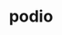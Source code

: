 ---
title: "podio"
layout: cache
categories: [package, develop]
meta: {"compilers": ["gcc@11.4.0"], "num_specs": 21, "num_specs_by_stack": {"hep": 21, "root": 21}, "oss": ["ubuntu22.04"], "platforms": ["linux"], "stacks": ["hep", "root"], "targets": ["x86_64_v3"], "versions": ["1.2"]}
spec_details: [{"compiler": "gcc@11.4.0", "hash": "2i6k5mxtk6v27ppgse57ynnin4ez2frh", "os": "ubuntu22.04", "platform": "linux", "size": "-", "stacks": ["hep", "root"], "target": "x86_64_v3", "variants": ["build_system=cmake", "build_type=Release", "cxxstd=20", "~datasource", "generator=make", "~ipo", "+rntuple", "+sio"], "versions": ["1.2"]}, {"compiler": "gcc@11.4.0", "hash": "46qor2bmliaq77fbpvqilztpxgiunuv3", "os": "ubuntu22.04", "platform": "linux", "size": "-", "stacks": ["hep", "root"], "target": "x86_64_v3", "variants": ["build_system=cmake", "build_type=Release", "cxxstd=20", "~datasource", "generator=make", "~ipo", "+rntuple", "+sio"], "versions": ["1.2"]}, {"compiler": "gcc@11.4.0", "hash": "4cpztoqwo2l7u46v4xleo7rttobz7tdu", "os": "ubuntu22.04", "platform": "linux", "size": "-", "stacks": ["hep", "root"], "target": "x86_64_v3", "variants": ["build_system=cmake", "build_type=Release", "cxxstd=20", "~datasource", "generator=make", "~ipo", "+rntuple", "+sio"], "versions": ["1.2"]}, {"compiler": "gcc@11.4.0", "hash": "b7hqrnjrkgqqbfu7x2wmbqwr3utosglk", "os": "ubuntu22.04", "platform": "linux", "size": "-", "stacks": ["hep", "root"], "target": "x86_64_v3", "variants": ["build_system=cmake", "build_type=Release", "cxxstd=20", "~datasource", "generator=make", "~ipo", "+rntuple", "+sio"], "versions": ["1.2"]}, {"compiler": "gcc@11.4.0", "hash": "bdx7aiw4bnzscnyoungrqriap5ss6vhv", "os": "ubuntu22.04", "platform": "linux", "size": "-", "stacks": ["hep", "root"], "target": "x86_64_v3", "variants": ["build_system=cmake", "build_type=Release", "cxxstd=20", "~datasource", "generator=make", "~ipo", "+rntuple", "+sio"], "versions": ["1.2"]}, {"compiler": "gcc@11.4.0", "hash": "cepqfg5gulaxa6h35y5mhjau367jlnwx", "os": "ubuntu22.04", "platform": "linux", "size": "-", "stacks": ["hep", "root"], "target": "x86_64_v3", "variants": ["build_system=cmake", "build_type=Release", "cxxstd=20", "~datasource", "generator=make", "~ipo", "+rntuple", "+sio"], "versions": ["1.2"]}, {"compiler": "gcc@11.4.0", "hash": "exwaj2yumsqxhys22xzu476256atk3gx", "os": "ubuntu22.04", "platform": "linux", "size": "-", "stacks": ["hep", "root"], "target": "x86_64_v3", "variants": ["build_system=cmake", "build_type=Release", "cxxstd=20", "~datasource", "generator=make", "~ipo", "+rntuple", "+sio"], "versions": ["1.2"]}, {"compiler": "gcc@11.4.0", "hash": "gomrevxx556i4u53cu5veo5vpq2safaz", "os": "ubuntu22.04", "platform": "linux", "size": "-", "stacks": ["hep", "root"], "target": "x86_64_v3", "variants": ["build_system=cmake", "build_type=Release", "cxxstd=20", "~datasource", "generator=make", "~ipo", "+rntuple", "+sio"], "versions": ["1.2"]}, {"compiler": "gcc@11.4.0", "hash": "hpsdbvbb44r4rue27i4jqje35os7t3hh", "os": "ubuntu22.04", "platform": "linux", "size": "-", "stacks": ["hep", "root"], "target": "x86_64_v3", "variants": ["build_system=cmake", "build_type=Release", "cxxstd=20", "~datasource", "generator=make", "~ipo", "+rntuple", "+sio"], "versions": ["1.2"]}, {"compiler": "gcc@11.4.0", "hash": "j7iwv7o7uvkcf2qbmyksdfgsbqg5osvi", "os": "ubuntu22.04", "platform": "linux", "size": "-", "stacks": ["hep", "root"], "target": "x86_64_v3", "variants": ["build_system=cmake", "build_type=Release", "cxxstd=20", "~datasource", "generator=make", "~ipo", "+rntuple", "+sio"], "versions": ["1.2"]}, {"compiler": "gcc@11.4.0", "hash": "jhah7apybvag7nc2eohq6ttxh7fszh6t", "os": "ubuntu22.04", "platform": "linux", "size": "-", "stacks": ["hep", "root"], "target": "x86_64_v3", "variants": ["build_system=cmake", "build_type=Release", "cxxstd=20", "~datasource", "generator=make", "~ipo", "+rntuple", "+sio"], "versions": ["1.2"]}, {"compiler": "gcc@11.4.0", "hash": "kxetrmoamxjccogjm43pbgomfjktckpw", "os": "ubuntu22.04", "platform": "linux", "size": "-", "stacks": ["hep", "root"], "target": "x86_64_v3", "variants": ["build_system=cmake", "build_type=Release", "cxxstd=20", "~datasource", "generator=make", "~ipo", "+rntuple", "+sio"], "versions": ["1.2"]}, {"compiler": "gcc@11.4.0", "hash": "ozqr3xowdsybubskcdkoqfydayxv64iv", "os": "ubuntu22.04", "platform": "linux", "size": "-", "stacks": ["hep", "root"], "target": "x86_64_v3", "variants": ["build_system=cmake", "build_type=Release", "cxxstd=20", "~datasource", "generator=make", "~ipo", "+rntuple", "+sio"], "versions": ["1.2"]}, {"compiler": "gcc@11.4.0", "hash": "pz42nry5ep4ccnyivfuejmjer7rt54zz", "os": "ubuntu22.04", "platform": "linux", "size": "-", "stacks": ["hep", "root"], "target": "x86_64_v3", "variants": ["build_system=cmake", "build_type=Release", "cxxstd=20", "~datasource", "generator=make", "~ipo", "+rntuple", "+sio"], "versions": ["1.2"]}, {"compiler": "gcc@11.4.0", "hash": "qauuppnturymtvanie7b3bzxv7pkqbxn", "os": "ubuntu22.04", "platform": "linux", "size": "-", "stacks": ["hep", "root"], "target": "x86_64_v3", "variants": ["build_system=cmake", "build_type=Release", "cxxstd=20", "~datasource", "generator=make", "~ipo", "+rntuple", "+sio"], "versions": ["1.2"]}, {"compiler": "gcc@11.4.0", "hash": "s3muuj2rpzfrhsyouur6t35fzruntxfx", "os": "ubuntu22.04", "platform": "linux", "size": "-", "stacks": ["hep", "root"], "target": "x86_64_v3", "variants": ["build_system=cmake", "build_type=Release", "cxxstd=20", "~datasource", "generator=make", "~ipo", "+rntuple", "+sio"], "versions": ["1.2"]}, {"compiler": "gcc@11.4.0", "hash": "vtsaimsvwxstgb5j4ant2o23aq3pgttc", "os": "ubuntu22.04", "platform": "linux", "size": "-", "stacks": ["hep", "root"], "target": "x86_64_v3", "variants": ["build_system=cmake", "build_type=Release", "cxxstd=20", "~datasource", "generator=make", "~ipo", "+rntuple", "+sio"], "versions": ["1.2"]}, {"compiler": "gcc@11.4.0", "hash": "wdyvioh7zb4fn2hgsop6e3ai6zidyxyv", "os": "ubuntu22.04", "platform": "linux", "size": "-", "stacks": ["hep", "root"], "target": "x86_64_v3", "variants": ["build_system=cmake", "build_type=Release", "cxxstd=20", "~datasource", "generator=make", "~ipo", "+rntuple", "+sio"], "versions": ["1.2"]}, {"compiler": "gcc@11.4.0", "hash": "xmg2sr36snpye7ytoebahur6bhtymcvx", "os": "ubuntu22.04", "platform": "linux", "size": "-", "stacks": ["hep", "root"], "target": "x86_64_v3", "variants": ["build_system=cmake", "build_type=Release", "cxxstd=20", "~datasource", "generator=make", "~ipo", "+rntuple", "+sio"], "versions": ["1.2"]}, {"compiler": "gcc@11.4.0", "hash": "zouhq6huymxxkk4u3qk3sbfvkzztahu4", "os": "ubuntu22.04", "platform": "linux", "size": "-", "stacks": ["hep", "root"], "target": "x86_64_v3", "variants": ["build_system=cmake", "build_type=Release", "cxxstd=20", "~datasource", "generator=make", "~ipo", "+rntuple", "+sio"], "versions": ["1.2"]}, {"compiler": "gcc@11.4.0", "hash": "zuo6ynvwju3vrap7yraha4jdkclwwuad", "os": "ubuntu22.04", "platform": "linux", "size": "-", "stacks": ["hep", "root"], "target": "x86_64_v3", "variants": ["build_system=cmake", "build_type=Release", "cxxstd=20", "~datasource", "generator=make", "~ipo", "+rntuple", "+sio"], "versions": ["1.2"]}]
---